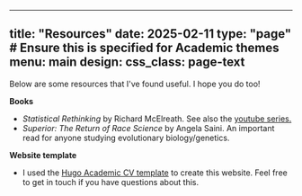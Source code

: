 
---
title: "Resources"
date: 2025-02-11
type: "page"  # Ensure this is specified for Academic themes
menu:
  main
design:
  css_class: page-text
---

Below are some resources that I've found useful. I hope you do too!

**Books**
* *Statistical Rethinking* by Richard McElreath.
  See also the [youtube series.](https://www.youtube.com/watch?v=FdnMWdICdRs)
* *Superior: The Return of Race Science* by Angela Saini.
  An important read for anyone studying evolutionary biology/genetics.

**Website template**
* I used the [Hugo Academic CV template](https://docs.hugoblox.com/tutorial/resume/) to create this website. Feel free to get in touch if you have questions about this.